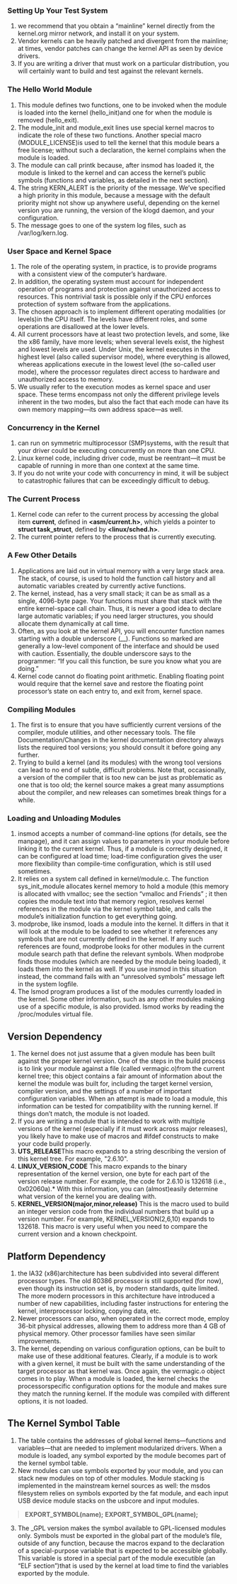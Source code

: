 ### Setting Up Your Test System

1. we recommend that you obtain a “mainline” kernel directly from the kernel.org mirror network, and install it on your system.
2. Vendor kernels can be heavily patched and divergent from the mainline; at times, vendor patches can change the kernel API as seen by device drivers. 
3. If you are writing a driver that must work on a particular distribution, you will certainly want to build and test against the relevant kernels.

### The Hello World Module

1. This module defines two functions, one to be invoked when the module is loaded into the kernel (hello_init)and one for when the module is removed (hello_exit). 
2. The module_init and module_exit lines use special kernel macros to indicate the role of these two functions. Another special macro (MODULE_LICENSE)is used to tell the kernel that this module bears a free license; without such a declaration, the kernel complains when the  module is loaded.
3. The module can call printk because, after insmod has loaded it, the module is linked to the kernel and can access the kernel’s public symbols (functions and variables, as detailed in the next section). 
4.  The string KERN_ALERT is the priority of the message. We’ve specified a high priority in this module, because a message with the default priority might not show up anywhere useful, depending on the kernel version you are running, the version of the klogd daemon, and your configuration.
5. The message goes to one of the system log files, such as /var/log/kern.log.

### User Space and Kernel Space
1. The role of the operating system, in practice, is to provide programs with a consistent view of the computer’s hardware. 
2. In addition, the operating system must account for independent operation of programs and protection against unauthorized
access to resources. This nontrivial task is possible only if the CPU enforces protection of system software from the applications.
3. The chosen approach is to implement different operating modalities (or levels)in the CPU itself. The levels have different roles, and some operations are disallowed at the lower levels.
4. All current processors have at least two protection levels, and some, like the x86 family, have more levels; when several levels exist, the highest and lowest levels are used. Under Unix, the kernel executes in the highest level (also called supervisor
mode), where everything is allowed, whereas applications execute in the lowest level (the so-called user mode), where the processor regulates direct access to hardware and unauthorized access to memory.
5. We usually refer to the execution modes as kernel space and user space. These terms encompass not only the different privilege levels inherent in the two modes, but also the fact that each mode can have its own memory mapping—its own address space—as well.

### Concurrency in the Kernel
1. can run on symmetric multiprocessor (SMP)systems, with the result that your driver could be executing concurrently on more than one CPU. 
2. Linux kernel code, including driver code, must be reentrant—it must be capable of running in more than one context at the same time.
3.  If you do not write your code with concurrency in mind, it will be subject to catastrophic failures that can be exceedingly difficult to debug.

### The Current Process
1.  Kernel code can refer to the current process by accessing the global item **current**, defined in **<asm/current.h>**, which yields a pointer to **struct task_struct**, defined by **<linux/sched.h>**.
2. The current pointer refers to the process that is currently executing.

### A Few Other Details
1. Applications are laid out in virtual memory with a very large stack area. The stack, of course, is used to hold the function call history and all automatic variables created by currently active functions.
2. The kernel, instead, has a very small stack; it can be as small as a single, 4096-byte page. Your functions must share that stack with the entire kernel-space call chain. Thus, it is never a good idea to declare large automatic variables; if you need larger structures, you should allocate them dynamically at call time.
3. Often, as you look at the kernel API, you will encounter function names starting with a double underscore (\__). Functions so marked are generally a low-level component of the interface and should be used with caution. Essentially, the double underscore says to the programmer: “If you call this function, be sure you know what you are doing.”
4. Kernel code cannot do floating point arithmetic. Enabling floating point would require that the kernel save and restore the floating point processor’s state on each entry to, and exit from, kernel space.

### Compiling Modules
1. The first is to ensure that you have sufficiently current versions of the compiler, module utilities, and other necessary tools. The file Documentation/Changes in the kernel documentation directory always lists the required tool versions; you
should consult it before going any further.
2. Trying to build a kernel (and its modules) with the wrong tool versions can lead to no end of subtle, difficult problems. Note
that, occasionally, a version of the compiler that is too new can be just as problematic as one that is too old; the kernel source makes a great many assumptions about the compiler, and new releases can sometimes break things for a while.

### Loading and Unloading Modules
1. insmod accepts a number of command-line options (for details, see the manpage), and it can assign values to parameters in your module
before linking it to the current kernel. Thus, if a module is correctly designed, it can be configured at load time; load-time configuration gives the user more flexibility than compile-time configuration, which is still used sometimes.
2. It relies on a system call defined in kernel/module.c. The function sys_init_module allocates kernel memory to hold a module (this memory is allocated with vmalloc; see the section “vmalloc and Friends” ; it then copies the module text into that memory region, resolves kernel references in the module via the kernel symbol table, and calls the module’s initialization function to get everything going.
3. modprobe, like insmod, loads a module into the kernel. It differs in that it will look at the module to be loaded to see
whether it references any symbols that are not currently defined in the kernel. If any such references are found, modprobe looks for other modules in the current module search path that define the relevant symbols. When modprobe finds those modules (which are needed by the module being loaded), it loads them into the kernel as well. If you use insmod in this situation instead, the command fails with an “unresolved symbols” message left in the system logfile. 
4. The lsmod program produces a list of the modules currently loaded in the kernel. Some other information, such as any other modules making use of a specific module, is also provided. lsmod works by reading the /proc/modules virtual file.

## Version Dependency
1. The kernel does not just assume that a given module has been built against the proper kernel version. One of the steps in the build process is to link your module against a file (called vermagic.o)from the current kernel tree; this object contains a fair amount of information about the kernel the module was built for, including the target kernel version, compiler version, and the settings of a number of important configuration variables. When an attempt is made to load a module, this information can be tested for compatibility with the running kernel. If things don’t match, the module is not loaded.
2. If you are writing a module that is intended to work with multiple versions of the kernel (especially if it must work across major releases), you likely have to make use of macros and #ifdef constructs to make your code build properly.
3. **UTS_RELEASE**This macro expands to a string describing the version of this kernel tree. For
example, "2.6.10".
4. **LINUX_VERSION_CODE** This macro expands to the binary representation of the kernel version, one byte for each part of the version release number. For example, the code for 2.6.10 is 132618 (i.e., 0x02060a).* With this information, you can (almost)easily determine what version of the kernel you are dealing with.
5. **KERNEL_VERSION(major,minor,release)** This is the macro used to build an integer version code from the individual numbers that build up a version number. For example, KERNEL_VERSION(2,6,10) expands to 132618. This macro is very useful when you need to compare the
current version and a known checkpoint.

## Platform Dependency
1. the IA32 (x86)architecture has been subdivided into several different processor types. The old 80386 processor is still supported (for now), even though its instruction set is, by modern standards, quite limited. The more modern processors in this architecture have introduced a number of new capabilities, including faster instructions for entering the kernel, interprocessor locking, copying data, etc.
2. Newer processors can also, when operated in the correct mode, employ 36-bit physical addresses, allowing them to address more than 4 GB of physical memory. Other processor families have seen similar improvements.
3. The kernel, depending on various configuration options, can be built to make use of these additional features. Clearly, if a module is to work with a given kernel, it must be built with the same understanding of the target processor as that kernel was. Once again, the vermagic.o object comes in to play. When a module is loaded, the kernel checks the processorspecific configuration options for the module and makes sure they match the running kernel. If the module was compiled with different options, it is not loaded.
## The Kernel Symbol Table
1. The table contains the addresses of global kernel items—functions and variables—that are needed to implement modularized drivers. When a module is loaded, any symbol exported by the module becomes part of the kernel symbol table. 
2. New modules can use symbols exported by your module, and you can stack new modules on top of other modules. Module stacking is implemented in the mainstream kernel sources as well: the msdos filesystem relies on symbols exported by the fat module, and each input USB device module stacks on the usbcore and input modules.
> **EXPORT_SYMBOL(name);**
> **EXPORT_SYMBOL_GPL(name);**
3. The _GPL version makes the symbol available to GPL-licensed modules only. Symbols must be exported in the global part of the module’s file, outside of any function, because the macros expand to the declaration of a special-purpose variable that is expected to be accessible globally. This variable is stored in a special part of the module executible (an “ELF section”)that is used by the kernel at load time to find the variables exported by the module. 

